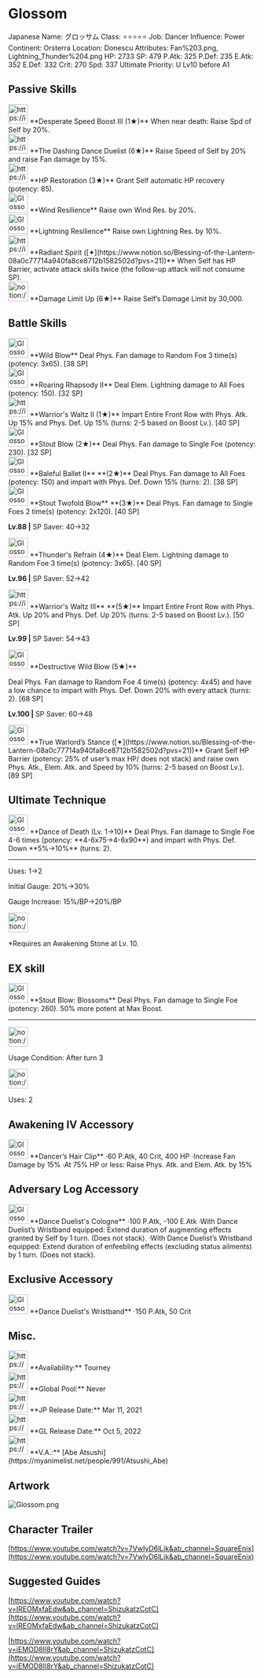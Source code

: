 # Glossom

Japanese Name: グロッサム
Class: ⭐️⭐️⭐️⭐️⭐️
Job: Dancer
Influence: Power
Continent: Orsterra
Location: Donescu
Attributes: Fan%203.png, Lightning_Thunder%204.png
HP: 2733
SP: 479
P.Atk: 325
P.Def: 235
E.Atk: 352
E.Def: 332
Crit: 270
Spd: 337
Ultimate Priority: U Lv10 before A1

## Passive Skills

<aside>
<img src="https://img.game8.jp/6930261/22597c59e9ca6f8d541a246cc5a849c5.png/show" alt="https://img.game8.jp/6930261/22597c59e9ca6f8d541a246cc5a849c5.png/show" width="40px" /> **Desperate Speed Boost III (1★)**
When near death: Raise Spd of Self by 20%.

<aside>
<img src="https://img.game8.jp/6930261/22597c59e9ca6f8d541a246cc5a849c5.png/show" alt="https://img.game8.jp/6930261/22597c59e9ca6f8d541a246cc5a849c5.png/show" width="40px" /> **The Dashing Dance Duelist (6★)**
Raise Speed of Self by 20% and raise Fan damage by 15%.

</aside>

</aside>

<aside>
<img src="https://img.game8.jp/6936445/c4b6bf2e3b1029991832b55814d47d56.png/show" alt="https://img.game8.jp/6936445/c4b6bf2e3b1029991832b55814d47d56.png/show" width="40px" /> **HP Restoration (3★)**
Grant Self automatic HP recovery (potency: 85).

</aside>

<aside>
<img src="Glossom%200e258a3265434cc7abd227395326a27a/Wind_Resilience.png" alt="Glossom%200e258a3265434cc7abd227395326a27a/Wind_Resilience.png" width="40px" /> **Wind Resilience**
Raise own Wind Res. by 20%.

</aside>

<aside>
<img src="Glossom%200e258a3265434cc7abd227395326a27a/Lightning_Resilience.png" alt="Glossom%200e258a3265434cc7abd227395326a27a/Lightning_Resilience.png" width="40px" /> **Lightning Resilience**
Raise own Lightning Res. by 10%.

</aside>

<aside>
<img src="https://img.game8.jp/6974757/32d91e4cab8447d366e20e2ffc44e560.png/show" alt="https://img.game8.jp/6974757/32d91e4cab8447d366e20e2ffc44e560.png/show" width="40px" /> **Radiant Spirit ([✦](https://www.notion.so/Blessing-of-the-Lantern-08a0c77714a940fa8ce8712b1582502d?pvs=21))**
When Self has HP Barrier, activate attack skills twice (the follow-up attack will not consume SP).

</aside>

<aside>
<img src="notion://custom_emoji/2482af5e-3bb7-4af8-a110-df4150e44521/17debbc6-5396-80a6-933a-007af3a7f551" alt="notion://custom_emoji/2482af5e-3bb7-4af8-a110-df4150e44521/17debbc6-5396-80a6-933a-007af3a7f551" width="40px" /> **Damage Limit Up (6★)**
Raise Self’s Damage Limit by 30,000.

</aside>

## Battle Skills

<aside>
<img src="Glossom%200e258a3265434cc7abd227395326a27a/Fan.png" alt="Glossom%200e258a3265434cc7abd227395326a27a/Fan.png" width="40px" /> **Wild Blow**
Deal Phys. Fan damage to Random Foe 3 time(s) (potency: 3x65). [38 SP]

</aside>

<aside>
<img src="Glossom%200e258a3265434cc7abd227395326a27a/Lightning_Thunder.png" alt="Glossom%200e258a3265434cc7abd227395326a27a/Lightning_Thunder.png" width="40px" /> **Roaring Rhapsody II**
Deal Elem. Lightning damage to All Foes (potency: 150). [32 SP]

</aside>

<aside>
<img src="https://img.game8.jp/6909195/fb1af3b553f4112d4403e0f7452fd2a2.png/show" alt="https://img.game8.jp/6909195/fb1af3b553f4112d4403e0f7452fd2a2.png/show" width="40px" /> **Warrior's Waltz II (1★)**
Impart Entire Front Row with Phys. Atk. Up 15% and Phys. Def. Up 15% (turns: 2-5 based on Boost Lv.). [40 SP]

</aside>

<aside>
<img src="Glossom%200e258a3265434cc7abd227395326a27a/Fan%201.png" alt="Glossom%200e258a3265434cc7abd227395326a27a/Fan%201.png" width="40px" /> **Stout Blow (2★)**
Deal Phys. Fan damage to Single Foe (potency: 230). [32 SP]

</aside>

<aside>
<img src="Glossom%200e258a3265434cc7abd227395326a27a/Fan%202.png" alt="Glossom%200e258a3265434cc7abd227395326a27a/Fan%202.png" width="40px" /> **Baleful Ballet II** **(2★)**
Deal Phys. Fan damage to All Foes (potency: 150) and impart with Phys. Def. Down 15% (turns: 2). [38 SP]

</aside>

<aside>
<img src="Glossom%200e258a3265434cc7abd227395326a27a/Fan%203.png" alt="Glossom%200e258a3265434cc7abd227395326a27a/Fan%203.png" width="40px" /> **Stout Twofold Blow** **(3★)**
Deal Phys. Fan damage to Single Foes 2 time(s) (potency: 2x120). [40 SP]

**Lv.88 |** SP Saver: 40→32

</aside>

<aside>
<img src="Glossom%200e258a3265434cc7abd227395326a27a/Lightning_Thunder%201.png" alt="Glossom%200e258a3265434cc7abd227395326a27a/Lightning_Thunder%201.png" width="40px" /> **Thunder's Refrain (4★)**
Deal Elem. Lightning damage to Random Foe 3 time(s) (potency: 3x65). [40 SP]

**Lv.96 |** SP Saver: 52→42

</aside>

<aside>
<img src="https://img.game8.jp/6909195/fb1af3b553f4112d4403e0f7452fd2a2.png/show" alt="https://img.game8.jp/6909195/fb1af3b553f4112d4403e0f7452fd2a2.png/show" width="40px" /> **Warrior's Waltz III** **(5★)**
Impart Entire Front Row with Phys. Atk. Up 20% and Phys. Def. Up 20% (turns: 2-5 based on Boost Lv.). [50 SP]

**Lv.99 |** SP Saver: 54→43

</aside>

<aside>
<img src="Glossom%200e258a3265434cc7abd227395326a27a/Fan%204.png" alt="Glossom%200e258a3265434cc7abd227395326a27a/Fan%204.png" width="40px" /> **Destructive Wild Blow (5★)**

Deal Phys. Fan damage to Random Foe 4 time(s) (potency: 4x45) and have a low chance to impart with Phys. Def. Down 20% with every attack (turns: 2). [68 SP]

**Lv.100 |** SP Saver: 60→48

</aside>

<aside>
<img src="Glossom%200e258a3265434cc7abd227395326a27a/Barrier.png" alt="Glossom%200e258a3265434cc7abd227395326a27a/Barrier.png" width="40px" /> **True Warlord’s Stance ([✦](https://www.notion.so/Blessing-of-the-Lantern-08a0c77714a940fa8ce8712b1582502d?pvs=21))**
Grant Self HP Barrier (potency: 25% of user’s max HP/ does not stack) and raise own Phys. Atk., Elem. Atk. and Speed by 10% (turns: 2-5 based on Boost Lv.). [89 SP]

</aside>

## Ultimate Technique

<aside>
<img src="Glossom%200e258a3265434cc7abd227395326a27a/Fan%205.png" alt="Glossom%200e258a3265434cc7abd227395326a27a/Fan%205.png" width="40px" /> **Dance of Death (Lv. 1→10)**
Deal Phys. Fan damage to Single Foe 4-6 times (potency: **4-6x75→4-6x90**) and impart with Phys. Def. Down **5%→10%** (turns: 2).

---

Uses:
1→2

Initial Gauge:
20%→30%

Gauge Increase:
15%/BP→20%/BP

<aside>
<img src="notion://custom_emoji/2482af5e-3bb7-4af8-a110-df4150e44521/182ebbc6-5396-80af-9978-007ac248795b" alt="notion://custom_emoji/2482af5e-3bb7-4af8-a110-df4150e44521/182ebbc6-5396-80af-9978-007ac248795b" width="40px" />

*Requires an Awakening Stone at Lv. 10.

</aside>

</aside>

## EX skill

<aside>
<img src="Glossom%200e258a3265434cc7abd227395326a27a/Fan%205.png" alt="Glossom%200e258a3265434cc7abd227395326a27a/Fan%205.png" width="40px" /> **Stout Blow: Blossoms**
Deal Phys. Fan damage to Single Foe (potency: 260). 50% more potent at Max Boost.

---

<aside>
<img src="notion://custom_emoji/2482af5e-3bb7-4af8-a110-df4150e44521/137ebbc6-5396-802c-b9bc-007a54884b6f" alt="notion://custom_emoji/2482af5e-3bb7-4af8-a110-df4150e44521/137ebbc6-5396-802c-b9bc-007a54884b6f" width="40px" />

Usage Condition: After turn 3

</aside>

<aside>
<img src="notion://custom_emoji/2482af5e-3bb7-4af8-a110-df4150e44521/137ebbc6-5396-802c-b9bc-007a54884b6f" alt="notion://custom_emoji/2482af5e-3bb7-4af8-a110-df4150e44521/137ebbc6-5396-802c-b9bc-007a54884b6f" width="40px" />

Uses: 2

</aside>

</aside>

## Awakening IV Accessory

<aside>
<img src="Glossom%200e258a3265434cc7abd227395326a27a/Awakening_IV.png" alt="Glossom%200e258a3265434cc7abd227395326a27a/Awakening_IV.png" width="40px" /> **Dancer’s Hair Clip**
·60 P.Atk, 40 Crit, 400 HP
·Increase Fan Damage by 15%
·At 75% HP or less: Raise Phys. Atk. and Elem. Atk. by 15%

</aside>

## Adversary Log Accessory

<aside>
<img src="Glossom%200e258a3265434cc7abd227395326a27a/Accessory.png" alt="Glossom%200e258a3265434cc7abd227395326a27a/Accessory.png" width="40px" /> **Dance Duelist's Cologne**
·100 P.Atk, -100 E.Atk
·With Dance Duelist’s Wristband equipped: Extend duration of augmenting effects granted by Self by 1 turn. (Does not stack).
·With Dance Duelist’s Wristband equipped: Extend duration of enfeebling effects (excluding status ailments) by 1 turn. (Does not stack).

</aside>

## Exclusive Accessory

<aside>
<img src="Glossom%200e258a3265434cc7abd227395326a27a/Accessory.png" alt="Glossom%200e258a3265434cc7abd227395326a27a/Accessory.png" width="40px" /> **Dance Duelist's Wristband**
·150 P.Atk, 50 Crit

</aside>

## Misc.

<aside>
<img src="https://www.notion.so/icons/gift_gray.svg" alt="https://www.notion.so/icons/gift_gray.svg" width="40px" /> **Availability:** Tourney

</aside>

<aside>
<img src="https://www.notion.so/icons/globe_gray.svg" alt="https://www.notion.so/icons/globe_gray.svg" width="40px" /> **Global Pool:** Never

</aside>

<aside>
<img src="https://www.notion.so/icons/calendar_red.svg" alt="https://www.notion.so/icons/calendar_red.svg" width="40px" /> **JP Release Date:**
Mar 11, 2021

</aside>

<aside>
<img src="https://www.notion.so/icons/calendar_blue.svg" alt="https://www.notion.so/icons/calendar_blue.svg" width="40px" /> **GL Release Date:**
Oct 5, 2022

</aside>

<aside>
<img src="https://www.notion.so/icons/microphone_gray.svg" alt="https://www.notion.so/icons/microphone_gray.svg" width="40px" /> **V.A.:** [Abe Atsushi](https://myanimelist.net/people/991/Atsushi_Abe)

</aside>

## Artwork

![Glossom.png](Glossom%200e258a3265434cc7abd227395326a27a/Glossom.png)

## Character Trailer

[https://www.youtube.com/watch?v=7VwIyD6lLjk&ab_channel=SquareEnix](https://www.youtube.com/watch?v=7VwIyD6lLjk&ab_channel=SquareEnix)

## Suggested Guides

[https://www.youtube.com/watch?v=IREOMxfaEdw&ab_channel=ShizukatzCotC](https://www.youtube.com/watch?v=IREOMxfaEdw&ab_channel=ShizukatzCotC)

[https://www.youtube.com/watch?v=iEMOD8II8rY&ab_channel=ShizukatzCotC](https://www.youtube.com/watch?v=iEMOD8II8rY&ab_channel=ShizukatzCotC)